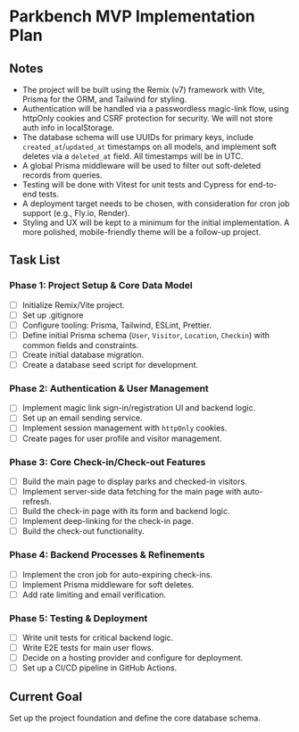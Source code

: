 # Parkbench MVP Implementation Plan

## Notes

- The project will be built using the Remix (v7) framework with Vite, Prisma for the ORM, and Tailwind for styling.
- Authentication will be handled via a passwordless magic-link flow, using httpOnly cookies and CSRF protection for security. We will not store auth info in localStorage.
- The database schema will use UUIDs for primary keys, include `created_at`/`updated_at` timestamps on all models, and implement soft deletes via a `deleted_at` field. All timestamps will be in UTC.
- A global Prisma middleware will be used to filter out soft-deleted records from queries.
- Testing will be done with Vitest for unit tests and Cypress for end-to-end tests.
- A deployment target needs to be chosen, with consideration for cron job support (e.g., Fly.io, Render).
- Styling and UX will be kept to a minimum for the initial implementation. A more polished, mobile-friendly theme will be a follow-up project.

## Task List

### Phase 1: Project Setup & Core Data Model

- [ ] Initialize Remix/Vite project.
- [ ] Set up .gitignore
- [ ] Configure tooling: Prisma, Tailwind, ESLint, Prettier.
- [ ] Define initial Prisma schema (`User`, `Visitor`, `Location`, `Checkin`) with common fields and constraints.
- [ ] Create initial database migration.
- [ ] Create a database seed script for development.

### Phase 2: Authentication & User Management

- [ ] Implement magic link sign-in/registration UI and backend logic.
- [ ] Set up an email sending service.
- [ ] Implement session management with `httpOnly` cookies.
- [ ] Create pages for user profile and visitor management.

### Phase 3: Core Check-in/Check-out Features

- [ ] Build the main page to display parks and checked-in visitors.
- [ ] Implement server-side data fetching for the main page with auto-refresh.
- [ ] Build the check-in page with its form and backend logic.
- [ ] Implement deep-linking for the check-in page.
- [ ] Build the check-out functionality.

### Phase 4: Backend Processes & Refinements

- [ ] Implement the cron job for auto-expiring check-ins.
- [ ] Implement Prisma middleware for soft deletes.
- [ ] Add rate limiting and email verification.

### Phase 5: Testing & Deployment

- [ ] Write unit tests for critical backend logic.
- [ ] Write E2E tests for main user flows.
- [ ] Decide on a hosting provider and configure for deployment.
- [ ] Set up a CI/CD pipeline in GitHub Actions.

## Current Goal

Set up the project foundation and define the core database schema.
